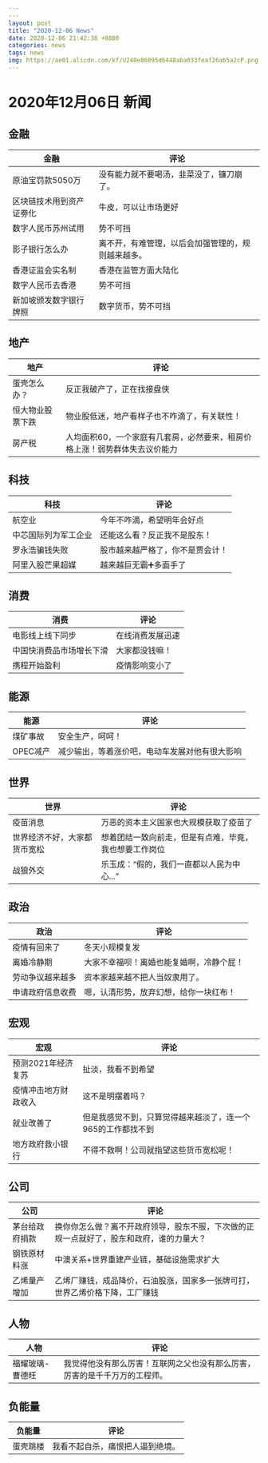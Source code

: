 ```yaml
---
---
layout: post
title: "2020-12-06 News"
date: 2020-12-06 21:42:38 +0800
categories: news
tags: news
img: https://ae01.alicdn.com/kf/U240e86095d6448aba033feaf26ab5a2cP.png
---
```


# 2020年12月06日 新闻

## 金融

| 金融| 评论 |
| ---- | --- |
|      原油宝罚款5050万|     没有能力就不要喝汤，韭菜没了，镰刀崩了。|
|      区块链技术用到资产证劵化|     牛皮，可以让市场更好|
|      数字人民币苏州试用|     势不可挡|
|      影子银行怎么办|     离不开，有难管理，以后会加强管理的，规则越来越多。|
|      香港证监会实名制|     香港在监管方面大陆化|
|      数字人民币去香港|     势不可挡|
|      新加坡颁发数字银行牌照|     数字货币，势不可挡|
## 地产

| 地产| 评论 |
| ---- | --- |
|      蛋壳怎么办？|     反正我破产了，正在找接盘侠|
|      恒大物业股票下跌|     物业股低迷，地产看样子也不咋滴了，有关联性！|
|      房产税|     人均面积60，一个家庭有几套房，必然要来，租房价格上涨！弱势群体失去议价能力|
## 科技

| 科技| 评论 |
| ---- | --- |
|      航空业|     今年不咋滴，希望明年会好点|
|      中芯国际列为军工企业|     还能这么看？反正我不是股东！|
|      罗永浩骗钱失败|     股市越来越严格了，你不是贾会计！|
|      阿里入股芒果超媒|     越来越巨无霸➕多面手了|
## 消费

| 消费| 评论 |
| ---- | --- |
|      电影线上线下同步|     在线消费发展迅速|
|      中国快消费品市场增长下滑|     大家都没钱嘛！|
|      携程开始盈利|     疫情影响变小了|
## 能源

| 能源| 评论 |
| ---- | --- |
|      煤矿事故|     安全生产，呵呵！|
|      OPEC减产|     减少输出，等着涨价吧，电动车发展对他有很大影响|
## 世界

| 世界| 评论 |
| ---- | --- |
|      疫苗消息|     万恶的资本主义国家也大规模获取了疫苗了|
|      世界经济不好，大家都货币宽松|     想着团结一致向前走，但是有点难，毕竟，我也想要工作岗位|
|      战狼外交|     乐玉成：“假的，我们一直都以人民为中心...”|
## 政治

| 政治| 评论 |
| ---- | --- |
|      疫情有回来了|     冬天小规模复发|
|      离婚冷静期|     大家不幸福呗！离婚也能复婚啊，冷静个屁！|
|      劳动争议越来越多|     资本家越来越不把人当奴隶用了。|
|      申请政府信息收费|     嗯，认清形势，放弃幻想，给你一块红布！|
## 宏观

| 宏观| 评论 |
| ---- | --- |
|      预测2021年经济复苏|     扯淡，我看不到希望|
|      疫情冲击地方财政收入|     这不是明摆着吗？|
|      就业改善了|     但是我感觉不到，只算觉得越来越淡了，连一个965的工作都找不到|
|      地方政府救小银行|     不得不救啊！公司就指望这些货币宽松呢！|
## 公司

| 公司| 评论 |
| ---- | --- |
|      茅台给政府捐款|     换你你怎么做？离不开政府领导，股东不服，下次做的正规一点就好了，股东和政府，谁的力量大？|
|      钢铁原材料涨|     中澳关系+世界重建产业链，基础设施需求扩大|
|      乙烯量产增加|     乙烯厂赚钱，成品降价，石油股涨，国家多一张牌可打，世界乙烯价格下降，工厂赚钱|
## 人物

| 人物| 评论 |
| ---- | --- |
|      福耀玻璃-曹德旺|     我觉得他没有那么厉害！互联网之父也没有那么厉害，厉害的是千千万万的工程师。|
## 负能量

| 负能量| 评论 |
| ---- | --- |
|      蛋壳跳楼|     我看不起自杀，痛恨把人逼到绝境。|